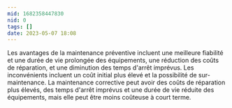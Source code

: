 ```yaml
---
mid: 1682358447830
nid: 0
tags: []
date: 2023-05-07 18:08
---
```


Les avantages de la maintenance préventive incluent une meilleure fiabilité et une durée de vie prolongée des équipements, une réduction des coûts de réparation, et une diminution des temps d'arrêt imprévus. Les inconvénients incluent un coût initial plus élevé et la possibilité de sur-maintenance. La maintenance corrective peut avoir des coûts de réparation plus élevés, des temps d'arrêt imprévus et une durée de vie réduite des équipements, mais elle peut être moins coûteuse à court terme.
